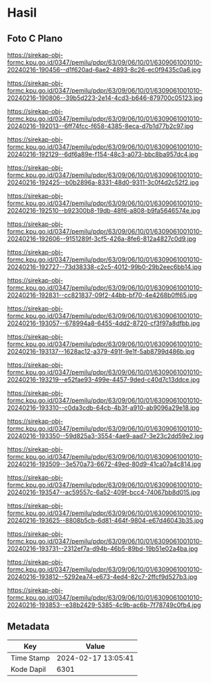 # Hasil

## Foto C Plano

https://sirekap-obj-formc.kpu.go.id/0347/pemilu/pdpr/63/09/06/10/01/6309061001010-20240216-190456--d1f620ad-6ae2-4893-8c26-ec0f9435c0a6.jpg

https://sirekap-obj-formc.kpu.go.id/0347/pemilu/pdpr/63/09/06/10/01/6309061001010-20240216-190806--39b5d223-2e14-4cd3-b646-879700c05123.jpg

https://sirekap-obj-formc.kpu.go.id/0347/pemilu/pdpr/63/09/06/10/01/6309061001010-20240216-192013--6ff74fcc-f658-4385-8eca-d7b1d77b2c97.jpg

https://sirekap-obj-formc.kpu.go.id/0347/pemilu/pdpr/63/09/06/10/01/6309061001010-20240216-192129--6df6a89e-f154-48c3-a073-bbc8ba957dc4.jpg

https://sirekap-obj-formc.kpu.go.id/0347/pemilu/pdpr/63/09/06/10/01/6309061001010-20240216-192425--b0b2896a-8331-48d0-9311-3c0f4d2c52f2.jpg

https://sirekap-obj-formc.kpu.go.id/0347/pemilu/pdpr/63/09/06/10/01/6309061001010-20240216-192510--b92300b8-19db-48f6-a808-b9fa5646574e.jpg

https://sirekap-obj-formc.kpu.go.id/0347/pemilu/pdpr/63/09/06/10/01/6309061001010-20240216-192606--9151289f-3cf5-426a-8fe6-812a4827c0d9.jpg

https://sirekap-obj-formc.kpu.go.id/0347/pemilu/pdpr/63/09/06/10/01/6309061001010-20240216-192727--73d38338-c2c5-4012-99b0-29b2eec6bb14.jpg

https://sirekap-obj-formc.kpu.go.id/0347/pemilu/pdpr/63/09/06/10/01/6309061001010-20240216-192831--cc821837-09f2-44bb-bf70-4e4268b0ff65.jpg

https://sirekap-obj-formc.kpu.go.id/0347/pemilu/pdpr/63/09/06/10/01/6309061001010-20240216-193057--678994a8-6455-4dd2-8720-cf3f97a8dfbb.jpg

https://sirekap-obj-formc.kpu.go.id/0347/pemilu/pdpr/63/09/06/10/01/6309061001010-20240216-193137--1628ac12-a379-491f-9e1f-5ab8799d486b.jpg

https://sirekap-obj-formc.kpu.go.id/0347/pemilu/pdpr/63/09/06/10/01/6309061001010-20240216-193219--e52fae93-499e-4457-9ded-c40d7c13ddce.jpg

https://sirekap-obj-formc.kpu.go.id/0347/pemilu/pdpr/63/09/06/10/01/6309061001010-20240216-193310--c0da3cdb-64cb-4b3f-a910-ab9096a29e18.jpg

https://sirekap-obj-formc.kpu.go.id/0347/pemilu/pdpr/63/09/06/10/01/6309061001010-20240216-193350--59d825a3-3554-4ae9-aad7-3e23c2dd59e2.jpg

https://sirekap-obj-formc.kpu.go.id/0347/pemilu/pdpr/63/09/06/10/01/6309061001010-20240216-193509--3e570a73-6672-49ed-80d9-41ca07a4c814.jpg

https://sirekap-obj-formc.kpu.go.id/0347/pemilu/pdpr/63/09/06/10/01/6309061001010-20240216-193547--ac59557c-6a52-409f-bcc4-74067bb8d015.jpg

https://sirekap-obj-formc.kpu.go.id/0347/pemilu/pdpr/63/09/06/10/01/6309061001010-20240216-193625--8808b5cb-6d81-464f-9804-e67d46043b35.jpg

https://sirekap-obj-formc.kpu.go.id/0347/pemilu/pdpr/63/09/06/10/01/6309061001010-20240216-193731--2312ef7a-d94b-46b5-89bd-19b51e02a4ba.jpg

https://sirekap-obj-formc.kpu.go.id/0347/pemilu/pdpr/63/09/06/10/01/6309061001010-20240216-193812--5292ea74-e673-4ed4-82c7-2ffcf9d527b3.jpg

https://sirekap-obj-formc.kpu.go.id/0347/pemilu/pdpr/63/09/06/10/01/6309061001010-20240216-193853--e38b2429-5385-4c9b-ac6b-7f78749c0fb4.jpg


## Metadata

| Key        | Value               |
| ---------- | ------------------- |
| Time Stamp | 2024-02-17 13:05:41 |
| Kode Dapil | 6301                |



